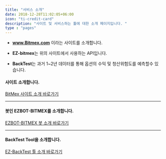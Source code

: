 ```yaml
---
title: "서비스 소개"
date: 2018-12-28T11:02:05+06:00
icon: "ti-credit-card"
description: "사이트 및 서비스하는 툴에 대한 소개 페이지입니다. "
type : "pages"
---
```



- **www.Bitmex.com** 이라는 사이트를 소개합니다.</br>

- **EZ-bitmex**는 위의 사이트에서 사용하는 API입니다.</br>

- **BackTest**는 과거 1~2년 데이터를 통해 옵션의 수익 및 청산위험도를 예측할수 있습니다.

#### 사이트 소개합니다.

[BitMex 사이트 소개 바로가기](/1_intro/1_bitmex/)

---

#### 봇인 EZBOT-BITMEX를 소개합니다.

[EZBOT-BITMEX 봇 소개 바로가기](/1_intro/2_bot/)

---

#### BackTest Tool을 소개합니다.

[EZ-BackTest 툴 소개 바로가기](/1_intro/3_tool/)